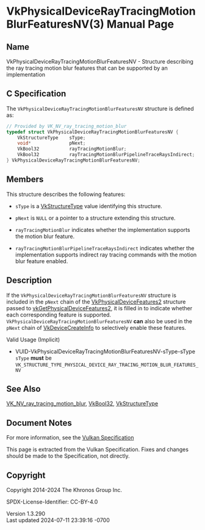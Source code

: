 # VkPhysicalDeviceRayTracingMotionBlurFeaturesNV(3) Manual Page

## Name

VkPhysicalDeviceRayTracingMotionBlurFeaturesNV - Structure describing
the ray tracing motion blur features that can be supported by an
implementation



## <a href="#_c_specification" class="anchor"></a>C Specification

The `VkPhysicalDeviceRayTracingMotionBlurFeaturesNV` structure is
defined as:

``` c
// Provided by VK_NV_ray_tracing_motion_blur
typedef struct VkPhysicalDeviceRayTracingMotionBlurFeaturesNV {
    VkStructureType    sType;
    void*              pNext;
    VkBool32           rayTracingMotionBlur;
    VkBool32           rayTracingMotionBlurPipelineTraceRaysIndirect;
} VkPhysicalDeviceRayTracingMotionBlurFeaturesNV;
```

## <a href="#_members" class="anchor"></a>Members

This structure describes the following features:

- `sType` is a [VkStructureType](https://registry.khronos.org/vulkan/specs/1.3-extensions/man/html/VkStructureType.html) value identifying
  this structure.

- `pNext` is `NULL` or a pointer to a structure extending this
  structure.

- <span id="features-rayTracingMotionBlur"></span>
  `rayTracingMotionBlur` indicates whether the implementation supports
  the motion blur feature.

- <span id="features-rayTracingMotionBlurPipelineTraceRaysIndirect"></span>
  `rayTracingMotionBlurPipelineTraceRaysIndirect` indicates whether the
  implementation supports indirect ray tracing commands with the motion
  blur feature enabled.

## <a href="#_description" class="anchor"></a>Description

If the `VkPhysicalDeviceRayTracingMotionBlurFeaturesNV` structure is
included in the `pNext` chain of the
[VkPhysicalDeviceFeatures2](https://registry.khronos.org/vulkan/specs/1.3-extensions/man/html/VkPhysicalDeviceFeatures2.html) structure
passed to
[vkGetPhysicalDeviceFeatures2](https://registry.khronos.org/vulkan/specs/1.3-extensions/man/html/vkGetPhysicalDeviceFeatures2.html), it is
filled in to indicate whether each corresponding feature is supported.
`VkPhysicalDeviceRayTracingMotionBlurFeaturesNV` **can** also be used in
the `pNext` chain of [VkDeviceCreateInfo](https://registry.khronos.org/vulkan/specs/1.3-extensions/man/html/VkDeviceCreateInfo.html) to
selectively enable these features.

Valid Usage (Implicit)

- <a
  href="#VUID-VkPhysicalDeviceRayTracingMotionBlurFeaturesNV-sType-sType"
  id="VUID-VkPhysicalDeviceRayTracingMotionBlurFeaturesNV-sType-sType"></a>
  VUID-VkPhysicalDeviceRayTracingMotionBlurFeaturesNV-sType-sType  
  `sType` **must** be
  `VK_STRUCTURE_TYPE_PHYSICAL_DEVICE_RAY_TRACING_MOTION_BLUR_FEATURES_NV`

## <a href="#_see_also" class="anchor"></a>See Also

[VK_NV_ray_tracing_motion_blur](https://registry.khronos.org/vulkan/specs/1.3-extensions/man/html/VK_NV_ray_tracing_motion_blur.html),
[VkBool32](https://registry.khronos.org/vulkan/specs/1.3-extensions/man/html/VkBool32.html), [VkStructureType](https://registry.khronos.org/vulkan/specs/1.3-extensions/man/html/VkStructureType.html)

## <a href="#_document_notes" class="anchor"></a>Document Notes

For more information, see the <a
href="https://registry.khronos.org/vulkan/specs/1.3-extensions/html/vkspec.html#VkPhysicalDeviceRayTracingMotionBlurFeaturesNV"
target="_blank" rel="noopener">Vulkan Specification</a>

This page is extracted from the Vulkan Specification. Fixes and changes
should be made to the Specification, not directly.

## <a href="#_copyright" class="anchor"></a>Copyright

Copyright 2014-2024 The Khronos Group Inc.

SPDX-License-Identifier: CC-BY-4.0

Version 1.3.290  
Last updated 2024-07-11 23:39:16 -0700
